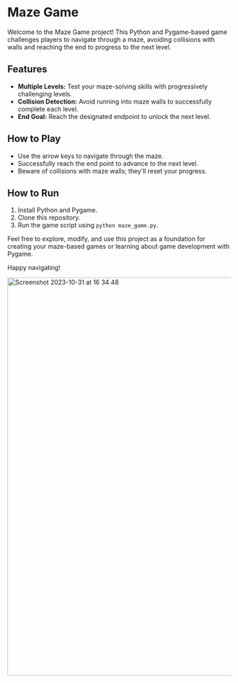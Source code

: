 
# Maze Game

Welcome to the Maze Game project! This Python and Pygame-based game challenges players to navigate through a maze, avoiding collisions with walls and reaching the end to progress to the next level.

## Features
- **Multiple Levels:** Test your maze-solving skills with progressively challenging levels.
- **Collision Detection:** Avoid running into maze walls to successfully complete each level.
- **End Goal:** Reach the designated endpoint to unlock the next level.

## How to Play
- Use the arrow keys to navigate through the maze.
- Successfully reach the end point to advance to the next level.
- Beware of collisions with maze walls; they'll reset your progress.

## How to Run
1. Install Python and Pygame.
2. Clone this repository.
3. Run the game script using `python maze_game.py`.

Feel free to explore, modify, and use this project as a foundation for creating your maze-based games or learning about game development with Pygame.

Happy navigating!


<img width="899" alt="Screenshot 2023-10-31 at 16 34 48" src="https://github.com/angelorosu/maze_game/assets/83517901/8519f4f8-b980-406f-81d0-eb339ae6f328">
